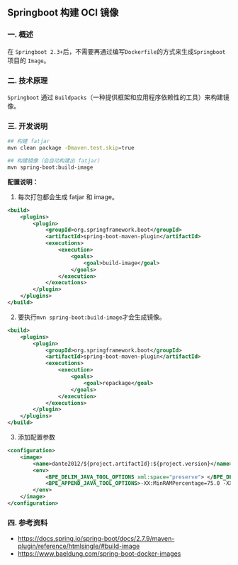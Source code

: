 ## Springboot 构建 OCI 镜像

### 一.  概述

在 `Springboot 2.3+`后，不需要再通过编写`Dockerfile`的方式来生成`Springboot`项目的 `Image`。

### 二.  技术原理

`Springboot` 通过 `Buildpacks`（一种提供框架和应用程序依赖性的工具）来构建镜像。

### 三.  开发说明

``` bash
## 构建 fatjar
mvn clean package -Dmaven.test.skip=true

## 构建镜像（会自动构建出 fatjar）
mvn spring-boot:build-image
```

**配置说明：**

1. 每次打包都会生成 fatjar 和 image。

```xml
<build>
    <plugins>
        <plugin>
            <groupId>org.springframework.boot</groupId>
            <artifactId>spring-boot-maven-plugin</artifactId>
            <executions>
                <execution>
                    <goals>
                        <goal>build-image</goal>
                    </goals>
                </execution>
            </executions>
        </plugin>
    </plugins>
</build>
```

2. 要执行`mvn spring-boot:build-image`才会生成镜像。

```xml
<build>
    <plugins>
        <plugin>
            <groupId>org.springframework.boot</groupId>
            <artifactId>spring-boot-maven-plugin</artifactId>
            <executions>
                <execution>
                    <goals>
                        <goal>repackage</goal>
                    </goals>
                </execution>
            </executions>
        </plugin>
    </plugins>
</build>
```

3. 添加配置参数

```xml
<configuration>
  	<image>
        <name>dante2012/${project.artifactId}:${project.version}</name>
        <env>
            <BPE_DELIM_JAVA_TOOL_OPTIONS xml:space="preserve"> </BPE_DELIM_JAVA_TOOL_OPTIONS>
            <BPE_APPEND_JAVA_TOOL_OPTIONS>-XX:MinRAMPercentage=75.0 -XX:MaxRAMPercentage=75.0 -XX:MetaspaceSize=128m -XX:MaxMetaspaceSize=128m</BPE_APPEND_JAVA_TOOL_OPTIONS>
        </env>
  	</image>
</configuration>
```



### 四.  参考资料 

- https://docs.spring.io/spring-boot/docs/2.7.9/maven-plugin/reference/htmlsingle/#build-image
- https://www.baeldung.com/spring-boot-docker-images
